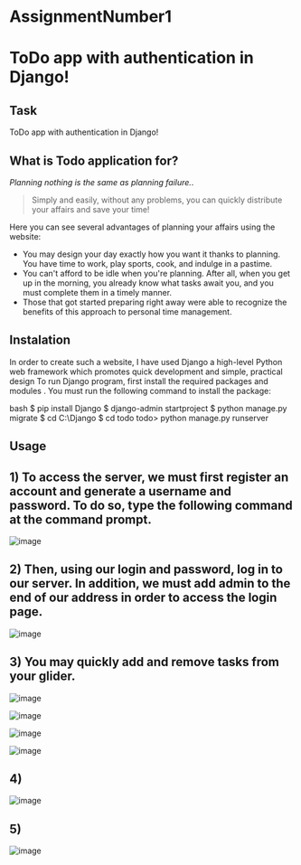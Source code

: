 # AssignmentNumber1
# ToDo app with authentication in Django!
## Task
ToDo app with authentication in Django!
## What is Todo application for?

 *Planning nothing is the same as planning failure.*.

> Simply and easily, without any problems, you can quickly distribute your affairs and save your time!


Here you can see several advantages of planning your affairs using the website:

- You may design your day exactly how you want it thanks to planning. You have time to work, play sports, cook, and indulge in a pastime.
- You can't afford to be idle when you're planning. After all, when you get up in the morning, you already know what tasks await you, and you must complete them in a timely manner.
- Those that got started preparing right away were able to recognize the benefits of this approach to personal time management.

## Instalation
In order to create such a website, I have used Django a high-level Python web framework which promotes quick development and simple, practical design
To run Django program, first install the required packages and modules . You must run the following command to install the package:

bash
$ pip install Django
$ django-admin startproject
$ python manage.py migrate
$ cd C:\Django 
$ cd todo
todo> python manage.py runserver

## Usage
## 1) To access the server, we must first register an account and generate a username and password. To do so, type the following command at the command prompt.
![image](https://user-images.githubusercontent.com/74869146/150312556-f3cefd03-6a1b-4f70-af8d-098c3e729aa3.png)
## 2) Then, using our login and password, log in to our server. In addition, we must add admin to the end of our address in order to access the login page.
![image](https://user-images.githubusercontent.com/74869146/150312707-6a863a1a-9157-4fe3-a255-2d3b381d8b39.png)
## 3) You may quickly add and remove tasks from your glider.
![image](https://user-images.githubusercontent.com/74869146/150313172-f74e8879-00fc-497a-8f87-4ea4d31281f7.png)

![image](https://user-images.githubusercontent.com/74869146/150313537-aae6696c-aa72-449e-bb77-2be4489da3af.png)

![image](https://user-images.githubusercontent.com/74869146/150313638-be609003-7730-46f6-906c-d032f5e2360e.png)

![image](https://user-images.githubusercontent.com/74869146/150313728-0c331bb7-3635-442c-af3f-7fd4119572c4.png)
## 4) 
![image](https://user-images.githubusercontent.com/74869146/150314053-1ba4d9b5-619e-4229-a420-54ebedf9df3f.png)
## 5) 
![image](https://user-images.githubusercontent.com/74869146/150314150-9f3292e1-5ef3-4d3c-af9e-d85ff711335d.png)


